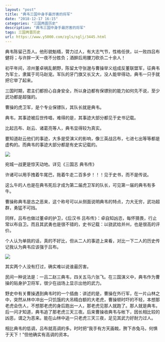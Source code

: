 ```yaml
---
layout: "post"
title: "典韦三国中身手最厉害的将军"
date: "2018-12-17 16:15"
categories: "三国两晋历史"
description: "典韦三国中身手最厉害的将军"
tags: 三国两晋历史
url: https://www.y5000.com/zgls/sglj/3445.html
---
```






典韦陈留己吾人。他形貌魁梧，膂力过人，有大志气节，性格任侠，以一败四吕布健将；与许胖一天一夜不分胜负；酒醉后用腰刀砍杀二十余人！

初平年间，凉州董卓祸乱朝野，陈留太守张邈与曹操举义组成反董联盟军，征典韦为军士，隶属于司马赵宠。军队的牙门旗又长又大，没人能举得动，典韦一只手就把它举了起来。

三国时期，君主们都担心自身安全，所以身边都有保镖别的能力如何先不说，至少武功都是超强的。

曹操的虎卫军，是个专业保镖队，其队长就是典韦。

典韦，其事迹被后世传唱，难得的是，其事迹大部分都见于史书记载。

比起吕布、赵云、诸葛亮等人，典韦显得较为真实。

要知道赵云他们的事迹，大多是受演义的影响，像三英战吕布，七进七出等等都是虚构的。而典韦的事迹大部分都是有史实记载的。

![](/uploads/allimg/161012/6-161012160429441.JPG)

宛城一战更是惊天动地。详见《三国志 典韦传》

许诸可以用手拽着牛尾巴，拖着牛走二百多步！！！见于史书，而不是传说。

这么牛的人也是在典韦死后才成为第二届虎卫军的队长，可见第一届的典韦有多牛。

曹操称典韦是古之恶来，这个称号可以从侧面说明典韦的特点，力大无穷，武功超群，勇猛不可挡。

同样，吕布也做过董卓的护卫，《后汉书 吕布传》：卓自知凶恣，每怀猜畏，行止常以布自卫。而且其武勇也是很不错的，史书记载：以骁武给并州，也是很高的评价。

个人认为单挑的话，真的不好比，但从二人的事迹上来看，对比一下二人的历史传记我认为典韦应该强于吕布。

![](/uploads/allimg/161012/6-1610121604494R.JPG)

其实两个人没有打过，确实难以说谁最厉害。

民间一种说法是：一吕二赵三典韦，四关五马六张飞。在三国演义中，典韦作为曹操的贴身护卫将军，很少在战场上显示出他的武力。

野史中有关曹操遇到典韦时的一个插曲：讲述的是，曹操在外行军，在一片山林之中，突然从林中冲出一只饥饿的大吊精白额的大老虎，曹操顿时吓的不轻，本想那老虎会伤人，不想那老虎的身后跑出一人，那老虎见那人就跑了。那人就是典韦，后一问才知道，典韦追了那老虎三天三夜。后来曹操收典韦与帐下，因长相比较的凶恶，谓之为恶来。能在山林中追一只老虎三天三夜，足见其武力好耐力过人。

相比典韦的低调，吕布就高调的多。时时把“我手有方天画戟，胯下赤兔马，何惧于天下！”但他确实有高调的资本。
